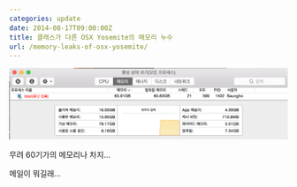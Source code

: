 ```yaml
---
categories: update
date: 2014-08-17T09:00:00Z
title: 클래스가 다른 OSX Yosemite의 메모리 누수
url: /memory-leaks-of-osx-yosemite/
---
```


<img src="/images/NktabLvue.png" alt="niceb5y blog">

무려 60기가의 메모리나 차지...

메일이 뭐길래...

